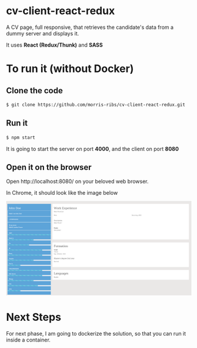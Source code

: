 # cv-client-react-redux

A CV page, full responsive, that retrieves the candidate's data from a dummy server and displays it.

It uses **React (Redux/Thunk)** and **SASS** 

# To run it (without Docker)

## Clone the code

```bash
$ git clone https://github.com/morris-ribs/cv-client-react-redux.git
```

## Run it

```bash
$ npm start
```

It is going to start the server on port **4000**, and the client on port **8080**

## Open it on the browser

Open http://localhost:8080/ on your beloved web browser. 

In Chrome, it should look like the image below

![Alt text](/img/screenshot.png)

# Next Steps

For next phase, I am going to dockerize the solution, so that you can run it inside a container.
